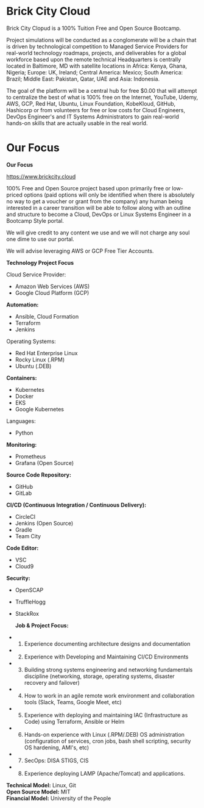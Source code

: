# Brick City Cloud
Brick City Clopud is a 100% Tuition Free and Open Source Bootcamp.

Project simulations will be conducted as a conglomerate will be a chain that is driven by technological competition to Managed Service Providers for real-world technology roadmaps, projects, and deliverables for a global workforce based upon the remote technical Headquarters is centrally located in Baltimore, MD with satellite locations in Africa: Kenya, Ghana, Nigeria; Europe: UK, Ireland; Central America: Mexico; South America: Brazil; Middle East: Pakistan, Qatar, UAE and Asia: Indonesia.

The goal of the platform will be a central hub for free $0.00 that will attempt to centralize the best of what is 100% free on the Internet, YouTube, Udemy, AWS, GCP, Red Hat, Ubuntu, Linux Foundation, KobeKloud, GitHub, Hashicorp or from volunteers for free or low costs for Cloud Engineers, DevOps Engineer's and IT Systems Administrators to gain real-world hands-on skills that are actually usable in the real world.

# Our Focus

<b>Our Focus</b>

https://www.brickcity.cloud

100% Free and Open Source project based upon primarily free or low-priced options (paid options will only be identified when there is absolutely no way to get a voucher or grant from the company) any human being interested in a career transition will be able to follow along with an outline and structure to become a Cloud, DevOps or Linux Systems Engineer in a Bootcamp Style portal.

We will give credit to any content we use and we will not charge any soul one dime to use our portal.

We will advise leveraging AWS or GCP Free Tier Accounts. 

<b>Technology Project Focus</b>

Cloud Service Provider:<br>
- Amazon Web Services (AWS)<br>
- Google Cloud Platform (GCP)

<b>Automation:</p></b>
- Ansible, Cloud Formation<br>
- Terraform<br>
- Jenkins<br>

Operating Systems:<br>
- Red Hat Enterprise Linux<br>
- Rocky Linux (.RPM)<br>
- Ubuntu (.DEB)

<b>Containers:</b><br>
- Kubernetes<br>
- Docker
- EKS
- Google Kubernetes

</b>Languages:</b><br>
- Python

<b>Monitoring:</b><br>
- Prometheus<br>
- Grafana (Open Source)

<b>Source Code Repository:</b><br>
- GitHub<br>
- GitLab<br>

<b>CI/CD (Continuous Integration / Continuous Delivery):</b><br>
- CircleCI<br>
- Jenkins (Open Source)<br>
- Gradle<br>
- Team City

<b>Code Editor:</b></br>
- VSC
- Cloud9

<b>Security:</b></br>
- OpenSCAP<br>
- TruffleHogg<br>
- StackRox<br>

  <b>Job & Project Focus:</b>
- 1. Experience documenting architecture designs and documentation
- 2. Experience with Developing and Maintaining CI/CD Environments
- 3. Building strong systems engineering and networking fundamentals discipline (networking, storage, operating systems, disaster recovery and failover)
- 4. How to work in an agile remote work environment and collaboration tools (Slack, Teams, Google Meet, etc)
- 5. Experience with deploying and maintaining IAC (Infrastructure as Code) using Terraform, Ansible or Helm
- 6. Hands-on experience with Linux (.RPM/.DEB) OS administration (configuration of services, cron jobs, bash shell scripting, security OS hardening, AMI's, etc)
- 7. SecOps: DISA STIGS, CIS
- 8. Experience deploying LAMP (Apache/Tomcat) and applications.

<b>Technical Model:</b> Linux, Git<br>
<b>Open Source Model:</b> MIT<br>
<b>Financial Model:</b> University of the People</span>
